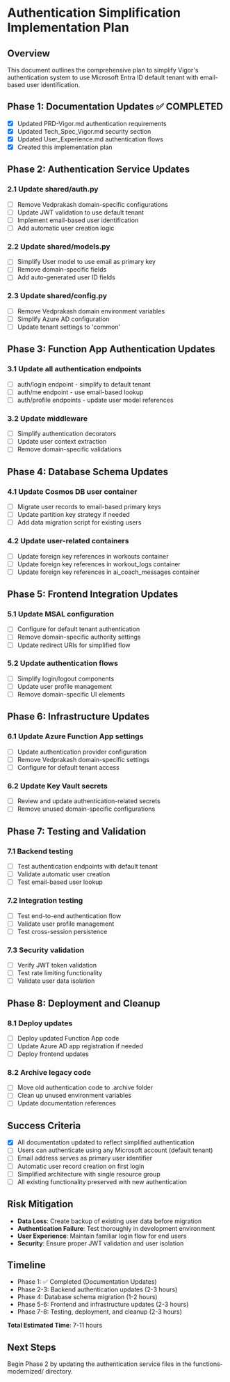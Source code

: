 # Authentication Simplification Implementation Plan

## Overview

This document outlines the comprehensive plan to simplify Vigor's authentication system to use Microsoft Entra ID default tenant with email-based user identification.

## Phase 1: Documentation Updates ✅ COMPLETED

- [x] Updated PRD-Vigor.md authentication requirements
- [x] Updated Tech_Spec_Vigor.md security section
- [x] Updated User_Experience.md authentication flows
- [x] Created this implementation plan

## Phase 2: Authentication Service Updates

### 2.1 Update shared/auth.py

- [ ] Remove Vedprakash domain-specific configurations
- [ ] Update JWT validation to use default tenant
- [ ] Implement email-based user identification
- [ ] Add automatic user creation logic

### 2.2 Update shared/models.py

- [ ] Simplify User model to use email as primary key
- [ ] Remove domain-specific fields
- [ ] Add auto-generated user ID fields

### 2.3 Update shared/config.py

- [ ] Remove Vedprakash domain environment variables
- [ ] Simplify Azure AD configuration
- [ ] Update tenant settings to 'common'

## Phase 3: Function App Authentication Updates

### 3.1 Update all authentication endpoints

- [ ] auth/login endpoint - simplify to default tenant
- [ ] auth/me endpoint - use email-based lookup
- [ ] auth/profile endpoints - update user model references

### 3.2 Update middleware

- [ ] Simplify authentication decorators
- [ ] Update user context extraction
- [ ] Remove domain-specific validations

## Phase 4: Database Schema Updates

### 4.1 Update Cosmos DB user container

- [ ] Migrate user records to email-based primary keys
- [ ] Update partition key strategy if needed
- [ ] Add data migration script for existing users

### 4.2 Update user-related containers

- [ ] Update foreign key references in workouts container
- [ ] Update foreign key references in workout_logs container
- [ ] Update foreign key references in ai_coach_messages container

## Phase 5: Frontend Integration Updates

### 5.1 Update MSAL configuration

- [ ] Configure for default tenant authentication
- [ ] Remove domain-specific authority settings
- [ ] Update redirect URIs for simplified flow

### 5.2 Update authentication flows

- [ ] Simplify login/logout components
- [ ] Update user profile management
- [ ] Remove domain-specific UI elements

## Phase 6: Infrastructure Updates

### 6.1 Update Azure Function App settings

- [ ] Update authentication provider configuration
- [ ] Remove Vedprakash domain-specific settings
- [ ] Configure for default tenant access

### 6.2 Update Key Vault secrets

- [ ] Review and update authentication-related secrets
- [ ] Remove unused domain-specific configurations

## Phase 7: Testing and Validation

### 7.1 Backend testing

- [ ] Test authentication endpoints with default tenant
- [ ] Validate automatic user creation
- [ ] Test email-based user lookup

### 7.2 Integration testing

- [ ] Test end-to-end authentication flow
- [ ] Validate user profile management
- [ ] Test cross-session persistence

### 7.3 Security validation

- [ ] Verify JWT token validation
- [ ] Test rate limiting functionality
- [ ] Validate user data isolation

## Phase 8: Deployment and Cleanup

### 8.1 Deploy updates

- [ ] Deploy updated Function App code
- [ ] Update Azure AD app registration if needed
- [ ] Deploy frontend updates

### 8.2 Archive legacy code

- [ ] Move old authentication code to .archive folder
- [ ] Clean up unused environment variables
- [ ] Update documentation references

## Success Criteria

- [x] All documentation updated to reflect simplified authentication
- [ ] Users can authenticate using any Microsoft account (default tenant)
- [ ] Email address serves as primary user identifier
- [ ] Automatic user record creation on first login
- [ ] Simplified architecture with single resource group
- [ ] All existing functionality preserved with new authentication

## Risk Mitigation

- **Data Loss**: Create backup of existing user data before migration
- **Authentication Failure**: Test thoroughly in development environment
- **User Experience**: Maintain familiar login flow for end users
- **Security**: Ensure proper JWT validation and user isolation

## Timeline

- Phase 1: ✅ Completed (Documentation Updates)
- Phase 2-3: Backend authentication updates (2-3 hours)
- Phase 4: Database schema migration (1-2 hours)
- Phase 5-6: Frontend and infrastructure updates (2-3 hours)
- Phase 7-8: Testing, deployment, and cleanup (2-3 hours)

**Total Estimated Time**: 7-11 hours

## Next Steps

Begin Phase 2 by updating the authentication service files in the functions-modernized/ directory.
